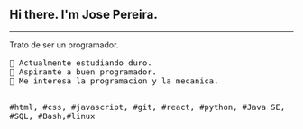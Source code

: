 ## Hi there. I'm Jose Pereira.

---
<p> <img scr="https://github.com/kenjin6576/kenjin6576/blob/main/optimus.gif?raw=true" aling="right" width="15%"/>
  <br>Trato de ser un programador.
<samp>
  <br>
  <br>🔹 Actualmente estudiando duro.
  <br>🔹 Aspirante a buen programador. 
  <br>🔹 Me interesa la programacion y la mecanica.
</samp>
  <br>
  <br>
  <p aling="center">
    <samp>
    #html, #css, #javascript, #git, #react, #python, #Java SE, #SQL, #Bash,#linux 
    </samp>
  </br>
</p>
